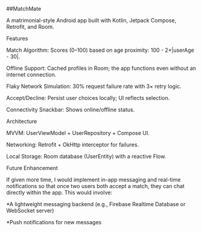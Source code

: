 ##MatchMate

A matrimonial-style Android app built with Kotlin, Jetpack Compose, Retrofit, and Room.

Features

Match Algorithm: Scores (0–100) based on age proximity: 100 - 2×|userAge - 30|.

Offline Support: Cached profiles in Room; the app functions even without an internet connection.

Flaky Network Simulation: 30% request failure rate with 3× retry logic.

Accept/Decline: Persist user choices locally; UI reflects selection.

Connectivity Snackbar: Shows online/offline status.

Architecture

MVVM: UserViewModel + UserRepository + Compose UI.

Networking: Retrofit + OkHttp interceptor for failures.

Local Storage: Room database (UserEntity) with a reactive Flow.

Future Enhancement

If given more time, I would implement in-app messaging and real-time notifications so that once two users both accept a match, they can chat directly within the app. This would involve:

*A lightweight messaging backend (e.g., Firebase Realtime Database or WebSocket server)

*Push notifications for new messages
